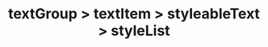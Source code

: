 ---
title: textGroup > textItem > styleableText > styleList
redirect_to: "/releases/v3.4.0/developers/obo_nodes/style_list"
---